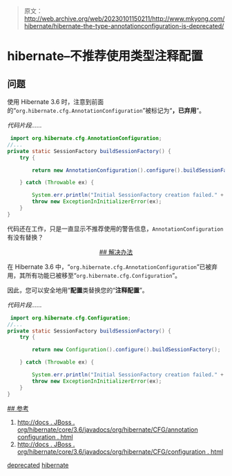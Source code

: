 > 原文：<http://web.archive.org/web/20230101150211/http://www.mkyong.com/hibernate/hibernate-the-type-annotationconfiguration-is-deprecated/>

# hibernate–不推荐使用类型注释配置

## 问题

使用 Hibernate 3.6 时，注意到前面的“`org.hibernate.cfg.AnnotationConfiguration`”被标记为“**，已弃用**”。

*代码片段……*

```java
 import org.hibernate.cfg.AnnotationConfiguration;
//...
private static SessionFactory buildSessionFactory() {
	try {

		return new AnnotationConfiguration().configure().buildSessionFactory();

	} catch (Throwable ex) {

		System.err.println("Initial SessionFactory creation failed." + ex);
		throw new ExceptionInInitializerError(ex);
	}
} 
```

代码还在工作，只是一直显示不推荐使用的警告信息，`AnnotationConfiguration`有没有替换？

 <ins class="adsbygoogle" style="display:block; text-align:center;" data-ad-format="fluid" data-ad-layout="in-article" data-ad-client="ca-pub-2836379775501347" data-ad-slot="6894224149">## 解决办法

在 Hibernate 3.6 中，“`org.hibernate.cfg.AnnotationConfiguration`”已被弃用，其所有功能已被移至“`org.hibernate.cfg.Configuration`”。

因此，您可以安全地用“**配置**类替换您的“**注释配置**”。

*代码片段……*

```java
 import org.hibernate.cfg.Configuration;
//...
private static SessionFactory buildSessionFactory() {
	try {

		return new Configuration().configure().buildSessionFactory();

	} catch (Throwable ex) {

		System.err.println("Initial SessionFactory creation failed." + ex);
		throw new ExceptionInInitializerError(ex);
	}
} 
```

 <ins class="adsbygoogle" style="display:block" data-ad-client="ca-pub-2836379775501347" data-ad-slot="8821506761" data-ad-format="auto" data-ad-region="mkyongregion">## 参考

1.  [http://docs . JBoss . org/hibernate/core/3.6/javadocs/org/hibernate/CFG/annotation configuration . html](http://web.archive.org/web/20190223085746/http://docs.jboss.org/hibernate/core/3.6/javadocs/org/hibernate/cfg/AnnotationConfiguration.html)
2.  [http://docs . JBoss . org/hibernate/core/3.6/javadocs/org/hibernate/CFG/configuration . html](http://web.archive.org/web/20190223085746/http://docs.jboss.org/hibernate/core/3.6/javadocs/org/hibernate/cfg/Configuration.html)

[deprecated](http://web.archive.org/web/20190223085746/http://www.mkyong.com/tag/deprecated/) [hibernate](http://web.archive.org/web/20190223085746/http://www.mkyong.com/tag/hibernate/)







